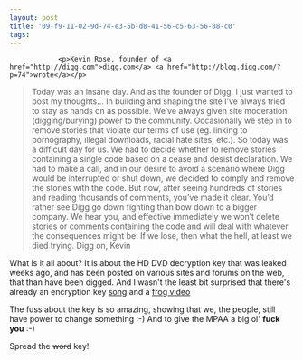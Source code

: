 ```yaml
---
layout: post
title: '09-f9-11-02-9d-74-e3-5b-d8-41-56-c5-63-56-88-c0'
tags:
---
```



                <p>Kevin Rose, founder of <a href="http://digg.com">digg.com</a> <a href="http://blog.digg.com/?p=74">wrote</a></p>
<blockquote>Today was an insane day. And as the founder of Digg, I just wanted to post my thoughts…
In building and shaping the site I’ve always tried to stay as hands on as possible. We’ve always given site moderation (digging/burying) power to the community. Occasionally we step in to remove stories that violate our terms of use (eg. linking to pornography, illegal downloads, racial hate sites, etc.). So today was a difficult day for us. We had to decide whether to remove stories containing a single code based on a cease and desist declaration. We had to make a call, and in our desire to avoid a scenario where Digg would be interrupted or shut down, we decided to comply and remove the stories with the code.
But now, after seeing hundreds of stories and reading thousands of comments, you’ve made it clear. You’d rather see Digg go down fighting than bow down to a bigger company. We hear you, and effective immediately we won’t delete stories or comments containing the code and will deal with whatever the consequences might be.
If we lose, then what the hell, at least we died trying.
Digg on,
Kevin </blockquote>
<p>What is it all about? It is about the HD DVD decryption key that was leaked weeks ago, and has been posted on various sites and forums on the web, that than have been digged. And I wasn't the least bit surprised that there's already an encryption key <a href="http://media.putfile.com/The-HD-Key-Song">song</a> and a <a href="http://media.putfile.com/The-HD-Key-Song">frog video</a></p>
<p>The fuss about the key is so amazing, showing that we, the people, still have power to change something :-) And to give the MPAA a big ol' <strong>fuck you</strong> :-)</p>
<p>Spread the <span style="text-decoration: line-through;">word</span> key!</p>
